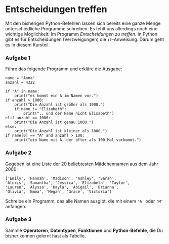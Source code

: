 
# Entscheidungen treffen

Mit den bisherigen Python-Befehlen lassen sich bereits eine ganze Menge unterschiedliche Programme schreiben. Es fehlt uns allerdings noch eine wichtige Möglichkeit: Im Programm *Entscheidungen zu treffen*. In Python gibt es für Entscheidungen (Verzweigungen) die `if`-Anweisung. Darum geht es in diesem Kursteil.

### Aufgabe 1

Führe das folgende Programm und erkläre die Ausgabe:

    name = "Anna"
    anzahl = 4322

    if "A" in name:
        print("es kommt ein A im Namen vor.")
    if anzahl > 1000:
        print("Die Anzahl ist größer als 1000.")
        if name != "Elizabeth":
            print(".. und der Name nicht Elisabeth")
    elif anzahl == 1000:
        print("Die Anzahl ist genau 1000.")
    else:
        print("Die Anzahl ist kleiner als 1000.")
    if name[0] == "A" and anzahl > 100:
        print("ein Name mit A, der öfter als 100 Mal vorkommt.")


### Aufgabe 2

Gegeben ist eine Liste der 20 beliebtesten Mädchennamen aus dem Jahr 2000:

    ['Emily', 'Hannah', 'Madison', 'Ashley', 'Sarah', 
    'Alexis', 'Samantha', 'Jessica', 'Elizabeth', 'Taylor', 
    'Lauren', 'Alyssa', 'Kayla', 'Abigail', 'Brianna', 
    'Olivia', 'Emma', 'Megan', 'Grace', 'Victoria']

Schreibe ein Programm, das alle Namen ausgibt, die mit einem `'A'` oder `'M'` anfangen.



### Aufgabe 3

Sammle **Operatoren**, **Datentypen**, **Funktionen** und **Python-Befehle**, die Du bisher kennen gelernt hast als Tabelle.

